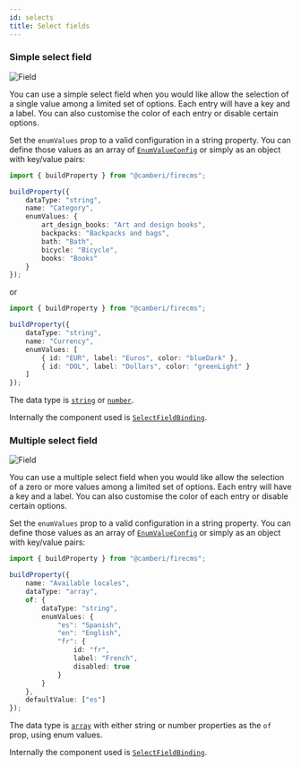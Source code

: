 ```yaml
---
id: selects 
title: Select fields
---
```


### Simple select field

![Field](/img/fields/Select.png)

You can use a simple select field when you would like allow the selection of a
single value among a limited set of options. Each entry will have a key and a
label. You can also customise the color of each entry or disable certain options.

Set the `enumValues` prop to a valid configuration in a string property. You can
define those values as an array
of [`EnumValueConfig`](../../api/interfaces/EnumValueConfig)
or simply as an object with key/value pairs:

```typescript jsx
import { buildProperty } from "@camberi/firecms";

buildProperty({
    dataType: "string",
    name: "Category",
    enumValues: {
        art_design_books: "Art and design books",
        backpacks: "Backpacks and bags",
        bath: "Bath",
        bicycle: "Bicycle",
        books: "Books"
    }
});
```

or

```typescript jsx
import { buildProperty } from "@camberi/firecms";

buildProperty({
    dataType: "string",
    name: "Currency",
    enumValues: [
        { id: "EUR", label: "Euros", color: "blueDark" },
        { id: "DOL", label: "Dollars", color: "greenLight" }
    ]
});
```

The data type is [`string`](../config/string) or [`number`](../config/number).

Internally the component used
is [`SelectFieldBinding`](../../api/functions/SelectFieldBinding).


### Multiple select field

![Field](/img/fields/Multi_select.png)

You can use a multiple select field when you would like allow the selection of a
zero or more values among a limited set of options. Each entry will have a key
and a label. You can also customise the color of each entry or disable certain options.

Set the `enumValues` prop to a valid configuration in a string property. You can
define those values as an array
of [`EnumValueConfig`](../../api/interfaces/EnumValueConfig)
or simply as an object with key/value pairs:

```typescript jsx
import { buildProperty } from "@camberi/firecms";

buildProperty({
    name: "Available locales",
    dataType: "array",
    of: {
        dataType: "string",
        enumValues: {
            "es": "Spanish",
            "en": "English",
            "fr": {
                id: "fr",
                label: "French",
                disabled: true
            }
        }
    },
    defaultValue: ["es"]
});
```

The data type is [`array`](../config/array) with either string or number
properties as the `of` prop, using enum values. 

Internally the component used
is [`SelectFieldBinding`](../../api/functions/SelectFieldBinding).

